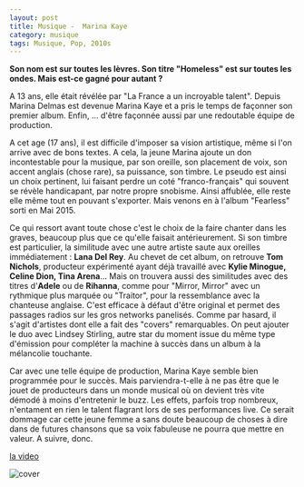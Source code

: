 ```yaml
---
layout: post
title: Musique -  Marina Kaye
category: musique
tags: Musique, Pop, 2010s
---
```

**Son nom est sur toutes les lèvres. Son titre "Homeless" est sur toutes les ondes. Mais est-ce gagné pour autant ?**

A 13 ans, elle était révélée par "La France a un incroyable talent". Depuis Marina Delmas est devenue Marina Kaye et a pris le temps de façonner son premier album. Enfin, ... d'être façonnée aussi par une redoutable équipe de production.

A cet age (17 ans), il est difficile d'imposer sa vision artistique, même si l'on arrive avec de bons textes. A cela, la jeune Marina ajoute un don incontestable pour la musique, par son oreille, son placement de voix, son accent anglais (chose rare), sa puissance, son timbre. Le pseudo est ainsi un choix pertinent, lui faisant perdre un coté "franco-français" qui souvent se révèle handicapant, par notre propre snobisme. Ainsi affublée, elle reste elle même tout en pouvant s'exporter. Mais venons en à l'album "Fearless" sorti en Mai 2015.

Ce qui ressort avant toute chose c'est le choix de la faire chanter dans les graves, beaucoup plus que ce qu'elle faisait antérieurement. Si son timbre est particulier, la similitude avec une autre artiste saute aux oreilles immédiatement : **Lana Del Rey**. Au chevet de cet album, on retrouve **Tom Nichols**, producteur expérimenté ayant déjà travaillé avec **Kylie Minogue, Celine Dion, Tina Arena**... Mais on trouvera aussi des similitudes avec des titres d'**Adele** ou de **Rihanna**, comme pour "Mirror, Mirror" avec un rythmique plus marquée ou "Traitor", pour la ressemblance avec la chanteuse anglaise. C'est efficace à défaut d'être original et permet des passages radios sur les gros networks panelisés. Comme par hasard, il s'agit d'artistes dont elle a fait des "covers" remarquables. On peut ajouter le duo avec Lindsey Stirling, autre star du moment issue du même type d'émission pour compléter la machine à succès dans un album à la mélancolie touchante.

Car avec une telle équipe de production, Marina Kaye semble bien programmée pour le succès. Mais parviendra-t-elle à ne pas être que le jouet de producteurs dans un monde musical où on devient très vite démodé à moins d'entretenir le buzz. Les effets, parfois trop nombreux, n'entament en rien le talent flagrant lors de ses performances live. Ce serait dommage car cette jeune femme a sans doute beaucoup de choses à dire dans de futures chansons que sa voix fabuleuse ne pourra que mettre en valeur. A suivre, donc.

[la video](https://www.youtube.com/watch?v=pwKkjLOHd7s)

![cover](http://cheziceman.files.wordpress.com/2015/06/marinakaye.jpg)
